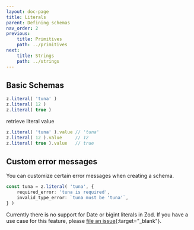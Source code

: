 ```yaml
---
layout: doc-page
title: Literals
parent: Defining schemas
nav_order: 2
previous:
    title: Primitives
    path: ../primitives
next:
    title: Strings
    path: ../strings
---
```


## Basic Schemas
```ts
z.literal( 'tuna' )
z.literal( 12 )
z.literal( true )
```
retrieve literal value
```ts
z.literal( 'tuna' ).value // 'tuna'
z.literal( 12 ).value     // 12
z.literal( true ).value   // true
```

## Custom error messages
You can customize certain error messages when creating a schema.
```ts
const tuna = z.literal( 'tuna', {
    required_error: 'tuna is required',
    invalid_type_error: `tuna must be 'tuna'`,
} )
```

Currently there is no support for Date or bigint literals in Zod. If you have a use case for this feature, please [file an issue](https://github.com/colinhacks/zod/issues){:target="_blank"}.